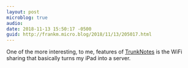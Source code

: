 ```yaml
---
layout: post
microblog: true
audio: 
date: 2018-11-13 15:50:17 -0500
guid: http://frankm.micro.blog/2018/11/13/205017.html
---
```

One of the more interesting, to me, features of [TrunkNotes](https://www.trunknotes.com/) is the WiFi sharing that basically turns my iPad into a server.
